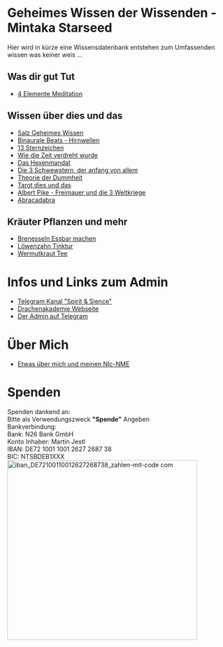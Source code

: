 # Geheimes Wissen der Wissenden - Mintaka Starseed
Hier wird in kürze eine Wissensdatenbank entstehen zum Umfassenden wissen was keiner weis ...
## Was dir gut Tut
- [4 Elemente Meditation](https://www.youtube.com/watch?v=faeHdBZJLyk)
## Wissen über dies und das
- [Salz Geheimes Wissen](/texte/Salz,-eine-VERBOTENE-SPIRITUELLE-WAFFE.md)
- [Binaurale Beats - Hirnwellen](/texte/binaurale-beats-erklaert.md)
- [13 Sternzeichen](/texte/13-Sternzeichen.md)
- [Wie die Zeit verdreht wurde](/texte/Wie-die-Zeit-Verdreht-wurde.md)
- [Das Hexenmandat](/texte/Das-Hexenmandat.md)
- [Die 3 Schwewstern, der anfang von allem](/texte/Die-3-Schwestern.md)
- [Theorie der Dummheit](/texte/Theorie-der-Dummheit.md)
- [Tarot dies und das](/texte/Tarot-kleinigkeiten.md)
- [Albert Pike - Freimauer und die 3 Weltkriege](/texte/%20Albert%20Pike%201871%20seine%20Pläne.md)
- [Abracadabra](/texte/abracadabra.md)
## Kräuter Pflanzen und mehr
- [Brenesseln Essbar machen](/texte/Brenesseln-Essfertig-machen.md)
- [Löwenzahn Tinktur](/texte/L%C3%B6wenzahn-Tinktur.md)
- [Wermutkraut Tee](/texte/Wermutkraut-Tee.md)
# Infos und Links zum Admin
- [Telegram Kanal "Spirit & Sience"](https://t.me/spiritandsiencekanal)
- [Drachenakademie Webseite](https://drachenakademie.com)
- [Der Admin auf Telegram](https://t.me/DerDrachenHueter)
# Über Mich
- [Etwas über mich und meinen NIc-NME](/texte/Neo-Details.md)
# Spenden
Spenden dankend an:\
Bitte als Verwendungszweck **"Spende"** Angeben\
Bankverbindung:\
Bank: N26 Bank GmbH\
Konto Inhaber: Martin Jestl\
IBAN: DE72 1001 1001 2627 2687 38\
BIC: NTSBDEB1XXX\
<img width="434" height="410" alt="iban_DE72100110012627268738_zahlen-mit-code com" src="https://github.com/user-attachments/assets/0d261b88-a4b6-4b94-8658-b801d30d7b4b" />

